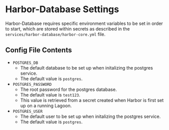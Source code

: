 # Harbor-Database Settings
Harbor-Database requires specific environment variables to be set in order to start, which are stored within secrets as described in the `services/harbor-database/harbor-core.yml` file.

## Config File Contents

* `POSTGRES_DB`
  * The default database to be set up when initalizing the postgres service.
  * The default value is `postgres`.
* `POSTGRES_PASSWORD`
  * The root password for the postgres database.
  * The default value is `test123`.
  * This value is retrieved from a secret created when Harbor is first set up on a running Lagoon.
* `POSTGRES_USER`
  * The default user to be set up when initalizing the postgres service.
  * The default value is `postgres`.
